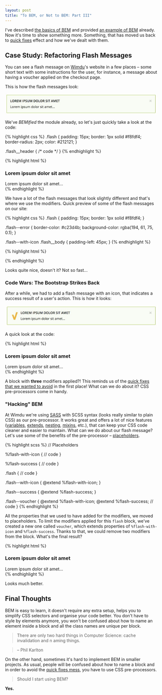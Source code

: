 ```yaml
---
layout: post
title: "To BEM, or Not to BEM: Part III"
---
```


I've described [the basics of BEM](/blog/to-bem-or-not-to-bem/) and provided
[an example of BEM](/blog/to-bem-or-not-to-bem-part-2/) already. Now it's time
to show something more. Something, that has moved us back to
[quick fixes](/blog/to-bem-or-not-to-bem/#quickfixes) effect and how we've dealt
with them.

## Case Study: Refactoring Flash Messages

You can see a flash message on [Wimdu](http://www.wimdu.com/)'s website in
a few places – some short text with some instructions for the user, for
instance, a message about having a voucher applied on the checkout page.

This is how the flash messages look:

![A flash message on Wimdu](/uploads/flash-message.jpg)

We've _BEMified_ the module already, so let's just quickly take a look at the
code:

{% highlight css %}
.flash {
  padding: 15px;
  border: 1px solid #f8fdf4;
  border-radius: 2px;
  color: #212121;
}

.flash__header {
  /* code */
}
{% endhighlight %}

{% highlight html %}
<div class="flash">
  <div class="flash__header">
    <h3 class="flash__title">
      Lorem ipsum dolor sit amet
    </h3>
  </div>
  <div class="flash__body">
    Lorem ipsum dolor sit amet...
  </div>
</div>
{% endhighlight %}

We have a lot of the flash messages that look slightly different and that's
where we use the modifiers. Quick preview of some of the flash messages on our
site:

{% highlight css %}
.flash {
  padding: 15px;
  border: 1px solid #f8fdf4;
}

.flash--error {
  border-color: #c23d4b;
  background-color: rgba(194, 61, 75, 0.1);
}

.flash--with-icon .flash__body {
  padding-left: 45px;
}
{% endhighlight %}

{% highlight html %}
<div class="flash flash--success"></div>

<div class="flash flash--error"></div>

<div class="flash flash--info"></div>

<div class="flash flash--panel"></div>

<div class="flash flash--with-icon"></div>
{% endhighlight %}

Looks quite nice, doesn't it? Not so fast...

### Code Wars: The Bootstrap Strikes Back

After a while, we had to add a flash message with an icon, that indicates a
success result of a user's action. This is how it looks:

![A flash success message with an icon](/uploads/flash-message-success.jpg)

A quick look at the code:

{% highlight html %}
<div class="flash flash--success flash--with-icon flash--voucher">
  <i class="flash__icon"></i>
  <div class="flash__header">
    <h3 class="flash__title">Lorem ipsum dolor sit amet</h3>
  </div>
  <div class="flash__body">
    Lorem ipsum dolor sit amet...
  </div>
</div>
{% endhighlight %}

A block with **three** modifiers applied?! This reminds us of the
[quick fixes that we wanted to avoid](/blog/to-bem-or-not-to-bem/#quickfixes) in
the first place! What can we do about it? CSS pre-processors come in handy.

### "Hacking" BEM

At Wimdu we're using [SASS](http://sass-lang.com/) with SCSS syntax (looks
really similar to plain CSS) as our pre-processor. It works great and offers
a lot of nice features ([variables](http://sass-lang.com/guide#topic-2),
[extends](http://sass-lang.com/guide#topic-7),
[nesting](http://sass-lang.com/guide#topic-3),
[mixins](http://sass-lang.com/guide#topic-6), etc.), that can keep your CSS code
cleaner and easier to maintain. What can we do about our flash message? Let's
use some of the benefits of the pre-processor –
[placeholders](http://thesassway.com/intermediate/understanding-placeholder-selectors).

{% highlight scss %}
// Placeholders

%flash-with-icon {
  // code
}

%flash-success {
  // code
}

.flash {
  // code
}

.flash--with-icon {
  @extend %flash-with-icon;
}

.flash--success {
  @extend %flash-success;
}

.flash--voucher {
  @extend %flash-with-icon;
  @extend %flash-success;
  // code
}
{% endhighlight %}

All the properties that we used to have added for the modifiers, we moved to
placeholders. To limit the modifiers applied for this `flash` block, we've
created a new one called `voucher`, which extends properties of
`%flash-with-icon` and `%flash-success`. Thanks to that, we could remove two
modifiers from the block. What's the final result?

{% highlight html %}
<div class="flash flash--voucher">
  <i class="flash__icon"></i>
  <div class="flash__header">
    <h3 class="flash__title">Lorem ipsum dolor sit amet</h3>
  </div>
  <div class="flash__body">
    Lorem ipsum dolor sit amet...
  </div>
</div>
{% endhighlight %}

Looks much better.

## Final Thoughts

BEM is easy to learn, it doesn't require any extra setup, helps you to simplify
CSS selectors and organise your code better. You don't have to style by elements
anymore, you won't be confused about how to name an element inside a block and
all the class names are unique per block.

> There are only two hard things in Computer Science: cache invalidation and n
aming things.

> – Phil Karlton

On the other hand, sometimes it's hard to implement BEM in smaller projects.
As usual, people will be confused about how to name a block and in order to
avoid the [quick fixes mess](/blog/to-bem-or-not-to-bem/#quickfixes), you have
to use CSS pre-processors.

> Should I start using BEM?

**Yes.**
